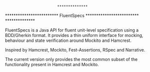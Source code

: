 							**************
*************************     FluentSpecs    *************************
							**************

FluentSpecs is a Java API for fluent unit-level specification using a BDD/Gherkin format. It provides a thin uniform interface for
mocking, behaviour and state verification around Mockito and Hamcrest. 

Inspired by Hamcrest, Mockito, Fest-Assertions, RSpec and Narrative.

The current version only provides the most common subset of the functionality present in Hamcrest and Mockito. 

